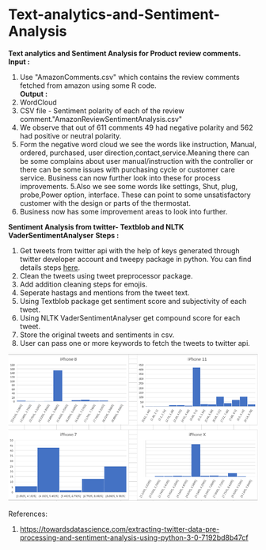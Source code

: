 # Text-analytics-and-Sentiment-Analysis
**Text analytics and Sentiment Analysis for Product review comments.**  
**Input :**  
1. Use "AmazonComments.csv" which contains the review comments fetched from amazon using some R code.  
**Output :**
1. WordCloud
2. CSV file - Sentiment polarity of each of the review comment."AmazonReviewSentimentAnalysis.csv"
3. We observe that out of 611 comments 49 had negative polarity and 562 had positive or neutral polarity.
4. Form the negative word cloud we see the words like instruction, Manual, ordered, purchased, user direction,contact,service.Meaning there can be some complains about user manual/instruction with the controller or there can be some issues with purchasing cycle or customer care service. Business can now further look into these for process improvements.
5.Also we see some words like settings, Shut, plug, probe,Power option, interface. These can point to some unsatisfactory customer with the design or parts of the thermostat.
6. Business now has some improvement areas to look into further.
            
**Sentiment Analysis from twitter- Textblob and NLTK VaderSentimentAnalyser**
**Steps :**  
1. Get tweets from twitter api with the help of keys generated through twitter developer account and tweepy package in python. You can find details steps [here](https://towardsdatascience.com/analysis-of-tweets-about-the-joker-2019-film-in-python-df9996aa5fb1).
2. Clean the tweets using tweet preprocessor package.
3. Add addition cleaning steps for emojis.
4. Seperate hastags and mentions from the tweet text.
5. Using Textblob package get sentiment score and subjectivity of each tweet.
6. Using NLTK VaderSentimentAnalyser get compound score for each tweet.
7. Store the original tweets and sentiments in csv.
8. User can pass one or more keywords to fetch the tweets to twitter api.

![Sample output](https://github.com/kadhak/Text-analytics-and-Sentiment-Analysis/blob/master/IphoneSentimentScores.PNG)

References:  
1. https://towardsdatascience.com/extracting-twitter-data-pre-processing-and-sentiment-analysis-using-python-3-0-7192bd8b47cf
